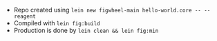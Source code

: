 - Repo created using `lein new figwheel-main hello-world.core -- --reagent`
- Compiled with `lein fig:build`
- Production is done by `lein clean && lein fig:min`
